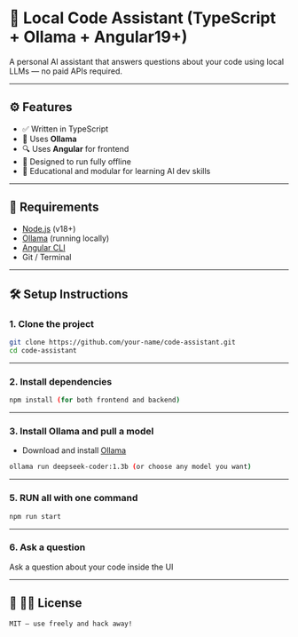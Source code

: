 
# 🧠 Local Code Assistant (TypeScript + Ollama + Angular19+) 

A personal AI assistant that answers questions about your code using local LLMs — no paid APIs required.

---

## ⚙️ Features

- ✅ Written in TypeScript
- 🧠 Uses **Ollama**
- 🔍 Uses **Angular** for frontend
- 🤖 Designed to run fully offline
- 🧪 Educational and modular for learning AI dev skills

---

## 🧩 Requirements

- [Node.js](https://nodejs.org/) (v18+)
- [Ollama](https://ollama.com/) (running locally)
- [Angular CLI](https://github.com/angular/angular-cli)
- Git / Terminal

---

## 🛠️ Setup Instructions

### 1. Clone the project

```bash
git clone https://github.com/your-name/code-assistant.git
cd code-assistant
```

---

### 2. Install dependencies

```bash
npm install (for both frontend and backend)
```

---

### 3. Install Ollama and pull a model

- Download and install [Ollama](https://ollama.com/)

```bash
ollama run deepseek-coder:1.3b (or choose any model you want)
```

---

### 5. RUN all with one command

```bash
npm run start
```

---
### 6. Ask a question

Ask a question about your code inside the UI 

---
## 📁 🧑‍💻 License

```
MIT — use freely and hack away!
